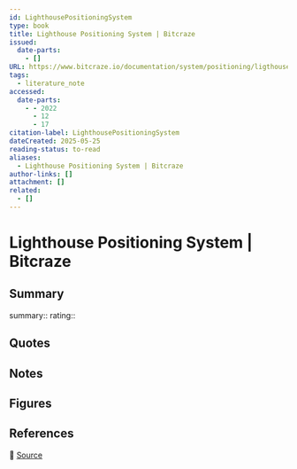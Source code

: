 ```yaml
---
id: LighthousePositioningSystem
type: book
title: Lighthouse Positioning System | Bitcraze
issued:
  date-parts:
    - []
URL: https://www.bitcraze.io/documentation/system/positioning/ligthouse-positioning-system/
tags:
  - literature_note
accessed:
  date-parts:
    - - 2022
      - 12
      - 17
citation-label: LighthousePositioningSystem
dateCreated: 2025-05-25
reading-status: to-read
aliases:
  - Lighthouse Positioning System | Bitcraze
author-links: []
attachment: []
related:
  - []
---
```


# Lighthouse Positioning System | Bitcraze

## Summary
summary::
rating::

## Quotes

## Notes

## Figures

## References

🔗 [Source](https://www.bitcraze.io/documentation/system/positioning/ligthouse-positioning-system/)

